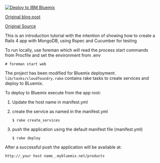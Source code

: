 [![Deploy to IBM Bluemix](https://bluemix.net/deploy/button.png)](https://bluemix.net/deploy?repository=https://hub.jazz.net/git/iwinoto/rails-mongo-sample/)

[Original blog post](http://moredevideas.com/getting-started-rails-4-with-mongodb/)

[Original Source](https://github.com/ezilocchi/rails_with_mongo_example.git)

This is an introduction tutorial with the intention of showing how to create a Rails 4 app with MongoDB, using Rspec and Cucumber for testing

To run locally, use foreman which will read the process start commands from Procfile and set the environment from .env

    # foreman start web

The project has been modified for Bluemix deployment. `lib/tasks/cloudfoundry.rake` contains rake tasks to create services and deploy to BLuemix.

To deploy to Bluemix execute from the app root:

 1. Update the host name in manifest.yml
 1. create the service as named in the manifest.yml

        $ rake create_services

 2. push the application using the default manifest file (manifest.yml)

        $ rake deploy

After a successful push the application will be available at:

    http://_your host name_.mybluemix.net/products


